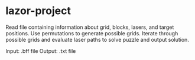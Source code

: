 # lazor-project
Read file containing information about grid, blocks, lasers, and target positions. Use permutations to generate possible grids. Iterate through possible grids and evaluate laser paths to solve puzzle and output solution.

Input: .bff file
Output: .txt file
